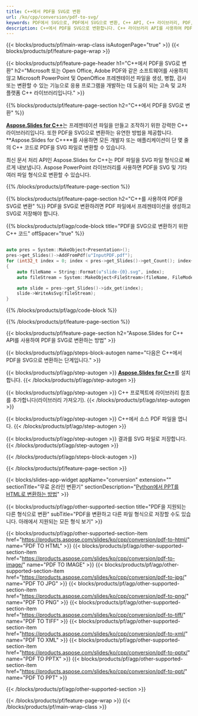 ```yaml
---
title: C++에서 PDF을 SVG로 변환
url: /ko/cpp/conversion/pdf-to-svg/
keywords: PDF에서 SVG으로, PDF에서 SVG으로 변환, C++ API, C++ 라이브러리, PDF, SVG
description: C++에서 PDF을 SVG으로 변환합니다. C++ 라이브러리 API를 사용하여 PDF 파일을 SVG 파일로 변환
---
```


{{< blocks/products/pf/main-wrap-class isAutogenPage="true" >}}
{{< blocks/products/pf/feature-page-wrap >}}

{{< blocks/products/pf/feature-page-header h1="C++에서 PDF을 SVG로 변환" h2="Microsoft 또는 Open Office, Adobe PDF와 같은 소프트웨어를 사용하지 않고 Microsoft PowerPoint 및 OpenOffice 프레젠테이션 파일을 생성, 병합, 검사 또는 변환할 수 있는 기능으로 응용 프로그램을 개발하는 데 도움이 되는 고속 및 교차 플랫폼 C++ 라이브러리입니다." >}}

{{% blocks/products/pf/feature-page-section h2="C++에서 PDF을 SVG로 변환" %}}

[**Aspose.Slides for C++**](https://products.aspose.com/slides/ko/cpp/)는 프레젠테이션 파일을 만들고 조작하기 위한 강력한 C++ 라이브러리입니다. 또한 PDF을 SVG으로 변환하는 유연한 방법을 제공합니다. **Aspose.Slides for C++**를 사용하면 모든 개발자 또는 애플리케이션이 단 몇 줄의 C++ 코드로 PDF을 SVG 파일로 변환할 수 있습니다.

최신 문서 처리 API인 Aspose.Slides for C++는 PDF 파일을 SVG 파일 형식으로 빠르게 내보냅니다. Aspose PowerPoint 라이브러리를 사용하면 PDF을 SVG 및 기타 여러 파일 형식으로 변환할 수 있습니다.

{{% /blocks/products/pf/feature-page-section %}}

{{% blocks/products/pf/feature-page-section  h2="C++를 사용하여 PDF을 SVG로 변환" %}}
PDF을 SVG로 변환하려면 PDF 파일에서 프레젠테이션을 생성하고 SVG로 저장해야 합니다.

{{% blocks/products/pf/agp/code-block title="PDF을 SVG으로 변환하기 위한 C++ 코드" offSpacer="true" %}}

```cpp

auto pres = System::MakeObject<Presentation>();
pres->get_Slides()->AddFromPdf(u"InputPDF.pdf");
for (int32_t index = 0; index < pres->get_Slides()->get_Count(); index++)
{
    auto fileName = String::Format(u"slide-{0}.svg", index);
    auto fileStream = System::MakeObject<FileStream>(fileName, FileMode::Create, FileAccess::Write);

    auto slide = pres->get_Slides()->idx_get(index);
    slide->WriteAsSvg(fileStream);
}

```


{{% /blocks/products/pf/agp/code-block %}}

{{% /blocks/products/pf/feature-page-section %}}

{{< blocks/products/pf/feature-page-section  h2="Aspose.Slides for C++ API를 사용하여 PDF을 SVG로 변환하는 방법" >}}

{{< blocks/products/pf/agp/steps-block-autogen name="다음은 C++에서 PDF을 SVG으로 변환하는 단계입니다." >}}

{{< blocks/products/pf/agp/step-autogen >}}
[**Aspose.Slides for C++**](https://products.aspose.com/slides/ko/cpp/)를 설치합니다.
{{< /blocks/products/pf/agp/step-autogen >}}

{{< blocks/products/pf/agp/step-autogen >}}
C++ 프로젝트에 라이브러리 참조를 추가합니다(라이브러리 가져오기).
{{< /blocks/products/pf/agp/step-autogen >}}

{{< blocks/products/pf/agp/step-autogen >}}
C++에서 소스 PDF 파일을 엽니다.
{{< /blocks/products/pf/agp/step-autogen >}}

{{< blocks/products/pf/agp/step-autogen >}}
결과를 SVG 파일로 저장합니다.
{{< /blocks/products/pf/agp/step-autogen >}}

{{< /blocks/products/pf/agp/steps-block-autogen >}}

{{< /blocks/products/pf/feature-page-section >}}

{{< blocks/slides-app-widget  appName="conversion" extension="" sectionTitle="무료 온라인 변환기" sectionDescription="[Python에서 PPT를 HTML로 변환하는 방법](https://products.aspose.com/slides/ko/python-net/conversion/ppt-to-html/)" >}}

{{< blocks/products/pf/agp/other-supported-section title="PDF을 지원되는 다른 형식으로 변환" subTitle="PDF을 변환하고 다른 파일 형식으로 저장할 수도 있습니다. 아래에서 지원되는 모든 형식 보기" >}}

{{< blocks/products/pf/agp/other-supported-section-item href="https://products.aspose.com/slides/ko/cpp/conversion/pdf-to-html/" name="PDF TO HTML" >}}
{{< blocks/products/pf/agp/other-supported-section-item href="https://products.aspose.com/slides/ko/cpp/conversion/pdf-to-image/" name="PDF TO IMAGE" >}}
{{< blocks/products/pf/agp/other-supported-section-item href="https://products.aspose.com/slides/ko/cpp/conversion/pdf-to-jpg/" name="PDF TO JPG" >}}
{{< blocks/products/pf/agp/other-supported-section-item href="https://products.aspose.com/slides/ko/cpp/conversion/pdf-to-png/" name="PDF TO PNG" >}}
{{< blocks/products/pf/agp/other-supported-section-item href="https://products.aspose.com/slides/ko/cpp/conversion/pdf-to-tiff/" name="PDF TO TIFF" >}}
{{< blocks/products/pf/agp/other-supported-section-item href="https://products.aspose.com/slides/ko/cpp/conversion/pdf-to-xml/" name="PDF TO XML" >}}
{{< blocks/products/pf/agp/other-supported-section-item href="https://products.aspose.com/slides/ko/cpp/conversion/pdf-to-pptx/" name="PDF TO PPTX" >}}
{{< blocks/products/pf/agp/other-supported-section-item href="https://products.aspose.com/slides/ko/cpp/conversion/pdf-to-ppt/" name="PDF TO PPT" >}}


{{< /blocks/products/pf/agp/other-supported-section >}}

{{< /blocks/products/pf/feature-page-wrap >}}
{{< /blocks/products/pf/main-wrap-class >}}